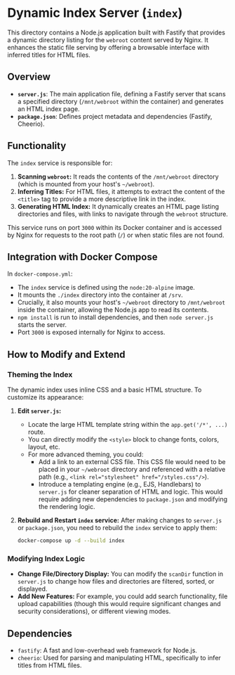 # Dynamic Index Server (`index`)

This directory contains a Node.js application built with Fastify that provides a dynamic directory listing for the `webroot` content served by Nginx. It enhances the static file serving by offering a browsable interface with inferred titles for HTML files.

## Overview

*   **`server.js`**: The main application file, defining a Fastify server that scans a specified directory (`/mnt/webroot` within the container) and generates an HTML index page.
*   **`package.json`**: Defines project metadata and dependencies (Fastify, Cheerio).

## Functionality

The `index` service is responsible for:

1.  **Scanning `webroot`:** It reads the contents of the `/mnt/webroot` directory (which is mounted from your host's `~/webroot`).
2.  **Inferring Titles:** For HTML files, it attempts to extract the content of the `<title>` tag to provide a more descriptive link in the index.
3.  **Generating HTML Index:** It dynamically creates an HTML page listing directories and files, with links to navigate through the `webroot` structure.

This service runs on port `3000` within its Docker container and is accessed by Nginx for requests to the root path (`/`) or when static files are not found.

## Integration with Docker Compose

In `docker-compose.yml`:

*   The `index` service is defined using the `node:20-alpine` image.
*   It mounts the `./index` directory into the container at `/srv`.
*   Crucially, it also mounts your host's `~/webroot` directory to `/mnt/webroot` inside the container, allowing the Node.js app to read its contents.
*   `npm install` is run to install dependencies, and then `node server.js` starts the server.
*   Port `3000` is exposed internally for Nginx to access.

## How to Modify and Extend

### Theming the Index

The dynamic index uses inline CSS and a basic HTML structure. To customize its appearance:

1.  **Edit `server.js`:**
    *   Locate the large HTML template string within the `app.get('/*', ...)` route.
    *   You can directly modify the `<style>` block to change fonts, colors, layout, etc.
    *   For more advanced theming, you could:
        *   Add a link to an external CSS file. This CSS file would need to be placed in your `~/webroot` directory and referenced with a relative path (e.g., `<link rel="stylesheet" href="/styles.css"/>`).
        *   Introduce a templating engine (e.g., EJS, Handlebars) to `server.js` for cleaner separation of HTML and logic. This would require adding new dependencies to `package.json` and modifying the rendering logic.

2.  **Rebuild and Restart `index` service:**
    After making changes to `server.js` or `package.json`, you need to rebuild the `index` service to apply them:
    ```bash
    docker-compose up -d --build index
    ```

### Modifying Index Logic

*   **Change File/Directory Display:** You can modify the `scanDir` function in `server.js` to change how files and directories are filtered, sorted, or displayed.
*   **Add New Features:** For example, you could add search functionality, file upload capabilities (though this would require significant changes and security considerations), or different viewing modes.

## Dependencies

*   `fastify`: A fast and low-overhead web framework for Node.js.
*   `cheerio`: Used for parsing and manipulating HTML, specifically to infer titles from HTML files.
